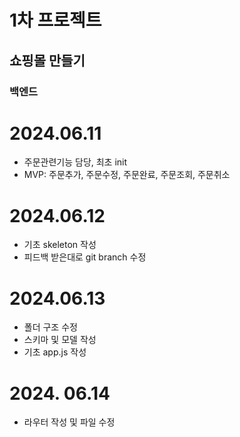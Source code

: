 # 1차 프로젝트

## 쇼핑몰 만들기

### 백엔드

# 2024.06.11

- 주문관련기능 담당, 최초 init
- MVP: 주문추가, 주문수정, 주문완료, 주문조회, 주문취소

# 2024.06.12

- 기초 skeleton 작성
- 피드백 받은대로 git branch 수정

# 2024.06.13

- 폴더 구조 수정
- 스키마 및 모델 작성
- 기초 app.js 작성

# 2024. 06.14

- 라우터 작성 및 파일 수정
